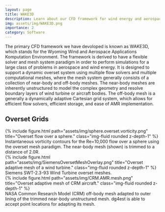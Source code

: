 ```yaml
---
layout: page
title: WAKE3D
description: Learn about our CFD framework for wind energy and aerospace applications.
img: assets/img/WAKE3D.png
importance: 2
category: Software
---
```


The primary CFD framework we have devoloped is known as WAKE3D, which stands for the Wyoming Wind and Aerospace Applications Komputation Environment.
The framework is derived to have a flexible solver and mesh system paradigm in order to perform simulations for a large class of problems in aerospace and wind energy.
It is designed to support a dynamic overset system using multiple flow solvers and multiple computational meshes, 
where the mesh system generally consists of a collection of near-body and off-body meshes. 
The near-body meshes are inherently unstructured to model the complex geometry and resolve boundary layers of wind turbine or aircraft bodies. 
The off-body mesh is a generally a dynamically adaptive Cartesian grid system, which allows for efficient flow solvers, efficient storage, and ease of AMR implementation. 

<h2>Overset Grids</h2>
<div class="row">
    <div class="col-sm mt-3 mt-md-0">
        {% include figure.html path="assets/img/sphere.overset.vorticity.png" title="Overset flow over a sphere." class="img-fluid rounded z-depth-1" %}
    </div>
</div>
<div class="caption">
    Instantaneous vorticity contours for the Re=10,000 flow over a sphere using the overset mesh paradigm. The near-body mesh (shown) is trimmed to a distance of 2.0R.
</div>

<div class="row">
    <div class="col-sm mt-3 mt-md-0">
        {% include figure.html path="assets/img/SiemensOversetMeshOverlay.png" title="Overset adaptive mesh of a wind turbine." class="img-fluid rounded z-depth-1" %}
    </div>
</div>
<div class="caption">
    Siemens SWT-2.3-93 Wind Turbine overset meshes.
</div>

<div class="row">
    <div class="col-sm mt-3 mt-md-0">
        {% include figure.html path="assets/img/CRM.AMR.mesh.png" title="Overset adaptive mesh of CRM aircraft." class="img-fluid rounded z-depth-1" %}
    </div>
</div>
<div class="caption">
    NASA Common Research Model (CRM) off-body mesh adapted to outer lining of the trimmed near-body unstructured mesh. dg4est is able to accept point locations for adapting its mesh.
</div>
